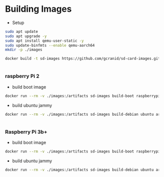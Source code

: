 # Building Images

* Setup

```bash
sudo apt update
sudo apt upgrade -y
sudo apt install qemu-user-static -y
sudo update-binfmts --enable qemu-aarch64
mkdir -p ./images
```

```bash
docker build -t sd-images https://github.com/gcranid/sd-card-images.git
```

#

### raspberry Pi 2

* build boot image

```bash
docker run --rm -v ./images:/artifacts sd-images build-boot raspberrypi_2b bcm2836 rpi_2_defconfig arm-linux-gnueabihf
```

* build ubuntu jammy

```bash
docker run --rm -v ./images:/artifacts sd-images build-debian ubuntu armhf jammy
```

#

### Raspberry Pi 3b+

* build boot image

```bash
docker run --rm -v ./images:/artifacts sd-images build-boot raspberrypi_3b_plus bcm2837 rpi_3_defconfig aarch64-linux-gnu
```

* build ubuntu jammy

```bash
docker run --rm -v ./images:/artifacts sd-images build-debian ubuntu arm64 jammy
```
